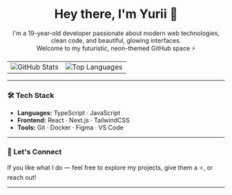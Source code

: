 <h1 align="center">Hey there, I'm Yurii 👋</h1>

<p align="center">
  I'm a 19-year-old developer passionate about modern web technologies, clean code, and beautiful, glowing interfaces.
  <br />
  Welcome to my futuristic, neon-themed GitHub space ⚡
</p>

<div align="center">
  <table>
    <tr>
      <td>
        <img src="https://github-readme-stats.vercel.app/api?username=YuriiVychivskii&show_icons=true&theme=dracula&hide_border=true&border_radius=10" alt="GitHub Stats" />
      </td>
      <td>
        <img src="https://github-readme-stats.vercel.app/api/top-langs/?username=YuriiVychivskii&layout=compact&theme=dracula&hide_border=true&border_radius=10" alt="Top Languages" />
      </td>
    </tr>
  </table>
</div>

---

### 🛠️ Tech Stack

- **Languages:** TypeScript · JavaScript   
- **Frontend:** React · Next.js · TailwindCSS  
- **Tools:** Git · Docker · Figma · VS Code

---

### 🔗 Let's Connect

If you like what I do — feel free to explore my projects, give them a ⭐, or reach out!

---
